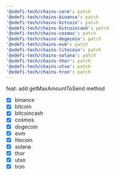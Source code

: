 ```yaml
---
'@xdefi-tech/chains-core': patch
'@xdefi-tech/chains-binance': patch
'@xdefi-tech/chains-bitcoin': patch
'@xdefi-tech/chains-bitcoincash': patch
'@xdefi-tech/chains-cosmos': patch
'@xdefi-tech/chains-dogecoin': patch
'@xdefi-tech/chains-evm': patch
'@xdefi-tech/chains-litecoin': patch
'@xdefi-tech/chains-solana': patch
'@xdefi-tech/chains-thor': patch
'@xdefi-tech/chains-utxo': patch
'@xdefi-tech/chains-tron': patch
---
```


feat: add getMaxAmountToSend method

- [x] binance
- [x] bitcoin
- [x] bitcoincash
- [x] cosmos
- [x] dogecoin
- [x] evm
- [x] litecoin
- [x] solana
- [x] thor
- [x] utxo
- [x] tron
